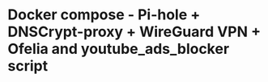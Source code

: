 # Docker compose - Pi-hole + DNSCrypt-proxy + WireGuard VPN + Ofelia and youtube_ads_blocker script
